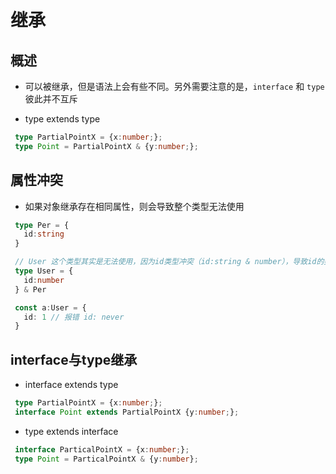 # 继承

## 概述

+ 可以被继承，但是语法上会有些不同。另外需要注意的是，`interface` 和 `type` 彼此并不互斥

+ type extends type

 ```ts
  type PartialPointX = {x:number;};
  type Point = PartialPointX & {y:number;};
  ```

## 属性冲突

+ 如果对象继承存在相同属性，则会导致整个类型无法使用

 ```ts
  type Per = {
    id:string
  }

  // User 这个类型其实是无法使用，因为id类型冲突（id:string & number），导致id的类型为 never
  type User = {
    id:number
  } & Per

  const a:User = {
    id: 1 // 报错 id: never
  }
  ```

## interface与type继承

+ interface extends type

 ```ts
  type PartialPointX = {x:number;};
  interface Point extends PartialPointX {y:number;};
  ```

+ type extends interface

 ```ts
  interface ParticalPointX = {x:number;};
  type Point = ParticalPointX & {y:number};
  ```
